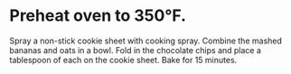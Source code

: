 # Preheat oven to 350°F. 
 Spray a non-stick cookie sheet with cooking spray.
 Combine the mashed bananas and oats in a bowl.
 Fold in the chocolate chips and place a tablespoon of each on the cookie sheet.
 Bake for 15 minutes.